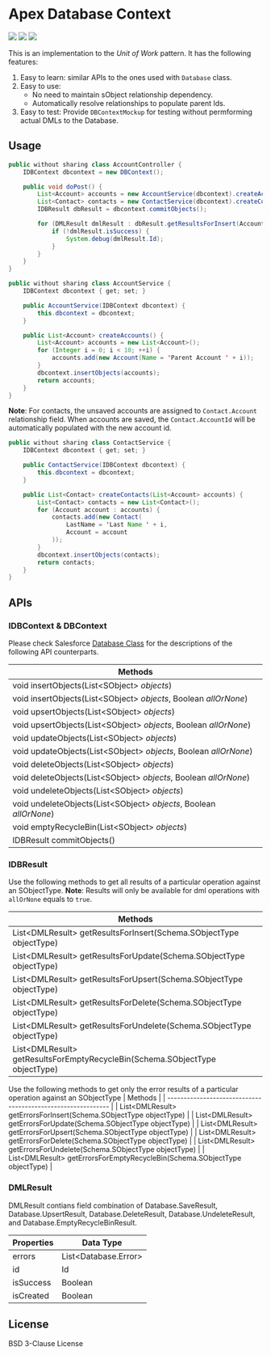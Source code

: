# Apex Database Context

![](https://img.shields.io/badge/version-1.2-brightgreen.svg) ![](https://img.shields.io/badge/build-passing-brightgreen.svg) ![](https://img.shields.io/badge/coverage-100%25-brightgreen.svg)

This is an implementation to the *Unit of Work* pattern. It has the following features:

1. Easy to learn: similar APIs to the ones used with `Database` class.
2. Easy to use: 
   - No need to maintain sObject relationship dependency.
   - Automatically resolve relationships to populate parent Ids.
3. Easy to test: Provide `DBContextMockup` for testing without permforming actual DMLs to the Database.

## Usage

```java
public without sharing class AccountController {
    IDBContext dbcontext = new DBContext();

    public void doPost() {
        List<Account> accounts = new AccountService(dbcontext).createAccounts();
        List<Contact> contacts = new ContactService(dbcontext).createContacts(accounts);
        IDBResult dbResult = dbcontext.commitObjects();

        for (DMLResult dmlResult : dbResult.getResultsForInsert(Account.SObjectType)) {
            if (!dmlResult.isSuccess) {
                System.debug(dmlResult.Id);
            }
        }
    }
}
```

```java
public without sharing class AccountService {
    IDBContext dbcontext { get; set; }

    public AccountService(IDBContext dbcontext) {
        this.dbcontext = dbcontext;
    }

    public List<Account> createAccounts() {
        List<Account> accounts = new List<Account>();
        for (Integer i = 0; i < 10; ++i) {
            accounts.add(new Account(Name = 'Parent Account ' + i));
        }
        dbcontext.insertObjects(accounts);
        return accounts;
    }
}
```

**Note**: For contacts, the unsaved accounts are assigned to `Contact.Account` relationship field.  When accounts are saved, the `Contact.AccountId` will be automatically populated with the new account id.

```java
public without sharing class ContactService {
    IDBContext dbcontext { get; set; }

    public ContactService(IDBContext dbcontext) {
        this.dbcontext = dbcontext;
    }

    public List<Contact> createContacts(List<Account> accounts) {
        List<Contact> contacts = new List<Contact>();
        for (Account account : accounts) {
            contacts.add(new Contact(
                LastName = 'Last Name ' + i,
                Account = account
            ));
        }
        dbcontext.insertObjects(contacts);
        return contacts;
    }
}
```

## APIs

### IDBContext & DBContext

Please check Salesforce [Database Class](https://developer.salesforce.com/docs/atlas.en-us.apexcode.meta/apexcode/apex_methods_system_database.htm) for the descriptions of the following API counterparts.

| Methods                                                      |
| ------------------------------------------------------------ |
| void insertObjects(List\<SObject\> *objects*)                |
| void insertObjects(List\<SObject\> *objects*, Boolean *allOrNone*) |
| void upsertObjects(List\<SObject\> *objects*)                |
| void upsertObjects(List\<SObject\> *objects*, Boolean *allOrNone*) |
| void updateObjects(List\<SObject\> *objects*)                |
| void updateObjects(List\<SObject\> *objects*, Boolean *allOrNone*) |
| void deleteObjects(List\<SObject\> *objects*)                |
| void deleteObjects(List\<SObject\> *objects*, Boolean *allOrNone*) |
| void undeleteObjects(List\<SObject\> *objects*)              |
| void undeleteObjects(List\<SObject\> *objects*, Boolean *allOrNone*) |
| void emptyRecycleBin(List\<SObject\> *objects*)              |
| IDBResult commitObjects()                        |

### IDBResult

Use the following methods to get all results of a particular operation against an SObjectType. **Note**: Results will only be available for dml operations with `allOrNone` equals to `true`.


| Methods                                                      |
| ------------------------------------------------------------ |
| List\<DMLResult\> getResultsForInsert(Schema.SObjectType objectType) |
| List\<DMLResult\> getResultsForUpdate(Schema.SObjectType objectType) |
| List\<DMLResult\> getResultsForUpsert(Schema.SObjectType objectType) |
| List\<DMLResult\> getResultsForDelete(Schema.SObjectType objectType) |
| List\<DMLResult\> getResultsForUndelete(Schema.SObjectType objectType) |
| List\<DMLResult\> getResultsForEmptyRecycleBin(Schema.SObjectType objectType) |

Use the following methods to get only the error results of a particular operation against an SObjectType
| Methods                                                      |
| ------------------------------------------------------------ |
| List\<DMLResult\> getErrorsForInsert(Schema.SObjectType objectType) |
| List\<DMLResult\> getErrorsForUpdate(Schema.SObjectType objectType) |
| List\<DMLResult\> getErrorsForUpsert(Schema.SObjectType objectType) |
| List\<DMLResult\> getErrorsForDelete(Schema.SObjectType objectType) |
| List\<DMLResult\> getErrorsForUndelete(Schema.SObjectType objectType) |
| List\<DMLResult\> getErrorsForEmptyRecycleBin(Schema.SObjectType objectType) |

### DMLResult

DMLResult contians field combination of Database.SaveResult, Database.UpsertResult, Database.DeleteResult, Database.UndeleteResult, and Database.EmptyRecycleBinResult.

| Properties | Data Type              |
| ---------- | ---------------------- |
| errors     | List\<Database.Error\> |
| id         | Id                     |
| isSuccess  | Boolean                |
| isCreated  | Boolean                |

## License

BSD 3-Clause License